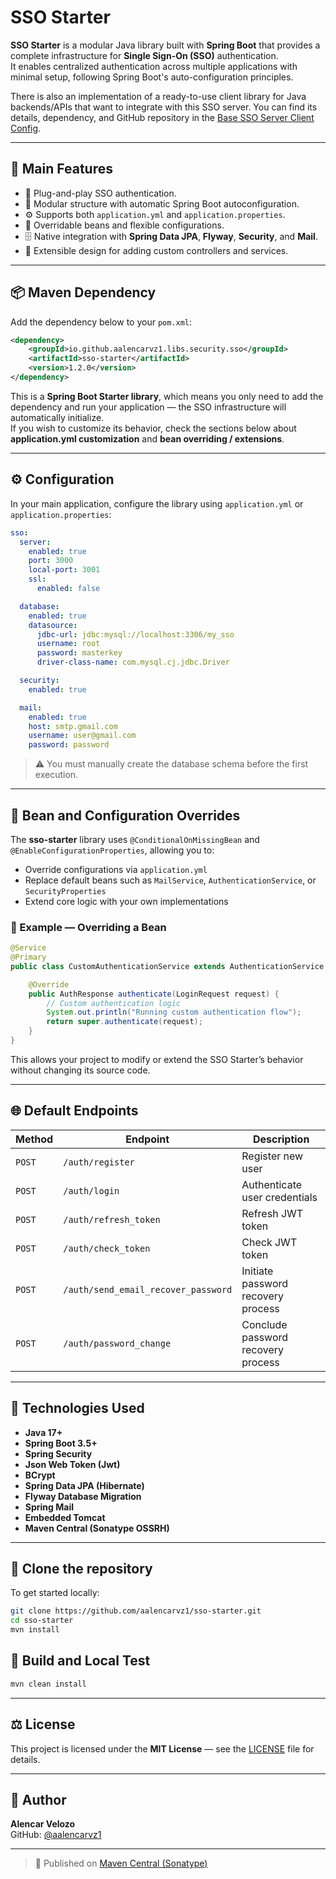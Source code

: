 # SSO Starter

**SSO Starter** is a modular Java library built with **Spring Boot** that provides a complete infrastructure for **Single Sign-On (SSO)** authentication.  
It enables centralized authentication across multiple applications with minimal setup, following Spring Boot's auto-configuration principles.

There is also an implementation of a ready-to-use client library for Java backends/APIs that want to integrate with this SSO server. You can find its details, dependency, and GitHub repository in the [Base SSO Server Client Config](https://github.com/aalencarvz1/base-server-sso-client-security-config).

---

## 🚀 Main Features

- 🔐 Plug-and-play SSO authentication.
- 🧱 Modular structure with automatic Spring Boot autoconfiguration.
- ⚙️ Supports both `application.yml` and `application.properties`.
- 🔄 Overridable beans and flexible configurations.
- 🗄️ Native integration with **Spring Data JPA**, **Flyway**, **Security**, and **Mail**.
- 🧩 Extensible design for adding custom controllers and services.

---

## 📦 Maven Dependency

Add the dependency below to your `pom.xml`:

```xml
<dependency>
    <groupId>io.github.aalencarvz1.libs.security.sso</groupId>
    <artifactId>sso-starter</artifactId>
    <version>1.2.0</version>
</dependency>
```

This is a **Spring Boot Starter library**, which means you only need to add the dependency and run your application — the SSO infrastructure will automatically initialize.  
If you wish to customize its behavior, check the sections below about **application.yml customization** and **bean overriding / extensions**.

---

## ⚙️ Configuration

In your main application, configure the library using `application.yml` or `application.properties`:

```yaml
sso:
  server:
    enabled: true
    port: 3000
    local-port: 3001
    ssl:
      enabled: false

  database:
    enabled: true
    datasource:
      jdbc-url: jdbc:mysql://localhost:3306/my_sso
      username: root
      password: masterkey
      driver-class-name: com.mysql.cj.jdbc.Driver

  security:
    enabled: true

  mail:
    enabled: true
    host: smtp.gmail.com
    username: user@gmail.com
    password: password
```

> ⚠️ You must manually create the database schema before the first execution.

---

## 🔁 Bean and Configuration Overrides

The **sso-starter** library uses `@ConditionalOnMissingBean` and `@EnableConfigurationProperties`, allowing you to:

- Override configurations via `application.yml`
- Replace default beans such as `MailService`, `AuthenticationService`, or `SecurityProperties`
- Extend core logic with your own implementations

### 🧩 Example — Overriding a Bean

```java
@Service
@Primary
public class CustomAuthenticationService extends AuthenticationService {

    @Override
    public AuthResponse authenticate(LoginRequest request) {
        // Custom authentication logic
        System.out.println("Running custom authentication flow");
        return super.authenticate(request);
    }
}
```

This allows your project to modify or extend the SSO Starter’s behavior without changing its source code.

---

## 🌐 Default Endpoints

| Method | Endpoint | Description |
|--------|-----------|-------------|
| `POST` | `/auth/register` | Register new user |
| `POST` | `/auth/login` | Authenticate user credentials |
| `POST` | `/auth/refresh_token` | Refresh JWT token |
| `POST` | `/auth/check_token` | Check JWT token |
| `POST` | `/auth/send_email_recover_password` | Initiate password recovery process |
| `POST` | `/auth/password_change` | Conclude password recovery process |

---

## 🧰 Technologies Used

- **Java 17+**
- **Spring Boot 3.5+**
- **Spring Security**
- **Json Web Token (Jwt)**
- **BCrypt**
- **Spring Data JPA (Hibernate)**
- **Flyway Database Migration**
- **Spring Mail**
- **Embedded Tomcat**
- **Maven Central (Sonatype OSSRH)**


---

## 🧬 Clone the repository

To get started locally:

```bash
git clone https://github.com/aalencarvz1/sso-starter.git
cd sso-starter
mvn install
```

## 🔧 Build and Local Test

```bash
mvn clean install
```

---

## ⚖️ License

This project is licensed under the **MIT License** — see the [LICENSE](LICENSE) file for details.

---

## 👤 Author

**Alencar Velozo**  
GitHub: [@aalencarvz1](https://github.com/aalencarvz1)

---

> 🔗 Published on [Maven Central (Sonatype)](https://central.sonatype.com/artifact/io.github.aalencarvz1.libs.security.sso/sso-starter)

